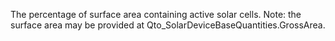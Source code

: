 ﻿The percentage of surface area containing active solar cells. Note: the surface area may be provided at Qto_SolarDeviceBaseQuantities.GrossArea.